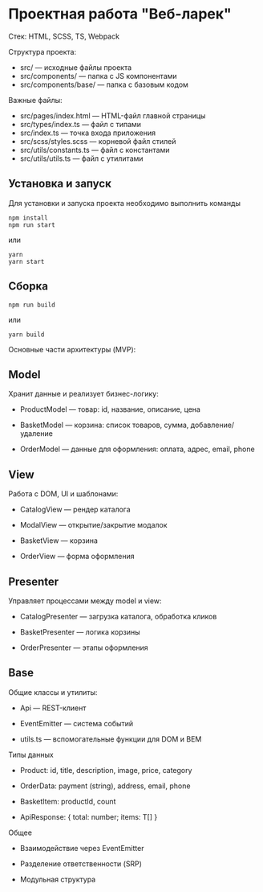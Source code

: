 # Проектная работа "Веб-ларек"

Стек: HTML, SCSS, TS, Webpack

Структура проекта:
- src/ — исходные файлы проекта
- src/components/ — папка с JS компонентами
- src/components/base/ — папка с базовым кодом

Важные файлы:
- src/pages/index.html — HTML-файл главной страницы
- src/types/index.ts — файл с типами
- src/index.ts — точка входа приложения
- src/scss/styles.scss — корневой файл стилей
- src/utils/constants.ts — файл с константами
- src/utils/utils.ts — файл с утилитами

## Установка и запуск
Для установки и запуска проекта необходимо выполнить команды

```
npm install
npm run start
```

или

```
yarn
yarn start
```
## Сборка

```
npm run build
```

или

```
yarn build
```


Основные части архитектуры (MVP):

## Model

Хранит данные и реализует бизнес-логику:

- ProductModel — товар: id, название, описание, цена

- BasketModel — корзина: список товаров, сумма, добавление/удаление

- OrderModel — данные для оформления: оплата, адрес, email, phone

## View

Работа с DOM, UI и шаблонами:

- CatalogView — рендер каталога

- ModalView — открытие/закрытие модалок

- BasketView — корзина

- OrderView — форма оформления

## Presenter

Управляет процессами между model и view:

- CatalogPresenter — загрузка каталога, обработка кликов

- BasketPresenter — логика корзины

- OrderPresenter — этапы оформления

## Base

Общие классы и утилиты:

- Api — REST-клиент

- EventEmitter — система событий

- utils.ts — вспомогательные функции для DOM и BEM


Типы данных

- Product: id, title, description, image, price, category

- OrderData: payment (string), address, email, phone

- BasketItem: productId, count

- ApiResponse<T>: { total: number; items: T[] }

Общее

- Взаимодействие через EventEmitter

- Разделение ответственности (SRP)

- Модульная структура